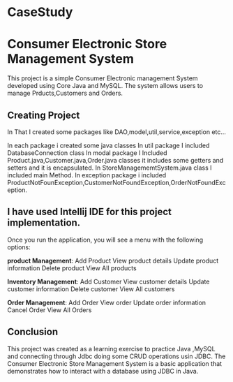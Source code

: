# CaseStudy

# Consumer Electronic Store Management System
This project is a simple Consumer Electronic management System  developed using Core Java and MySQL. The system allows users to manage Prducts,Customers and Orders.

## Creating Project
In That I created some packages like DAO,model,util,service,exception etc...

In each package i created some java classes 
In util package I included DatabaseConnection class
In modal package I Included Product.java,Customer.java,Order.java classes it includes some getters and setters and it is encapsulated.
In StoreManagememtSystem.java class I included main Method.
In exception package i included ProductNotFounException,CustomerNotFoundException,OrderNotFoundException.


## I have used Intellij IDE for this project implementation.
Once you run the application, you will see a menu with the following options:

**product Management**:
Add Product
View product details
Update product information
Delete product
View All products

**Inventory Management**:
Add Customer
View customer details
Update customer information
Delete customer
View All customers

**Order Management**:
Add Order
View order
Update order information
Cancel Order
View All Orders

## Conclusion
This project was created as a learning exercise to practice Java ,MySQL and connecting through Jdbc doing some CRUD operations usin JDBC. The Consumer Electronic Store  Management System is a basic application that demonstrates how to interact with a database using JDBC in Java.
